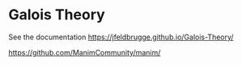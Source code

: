 # Galois Theory
See the documentation https://jfeldbrugge.github.io/Galois-Theory/

https://github.com/ManimCommunity/manim/

